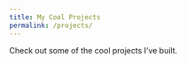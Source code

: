 ```yaml
---
title: My Cool Projects
permalink: /projects/
---
```

Check out some of the cool projects I’ve built.
